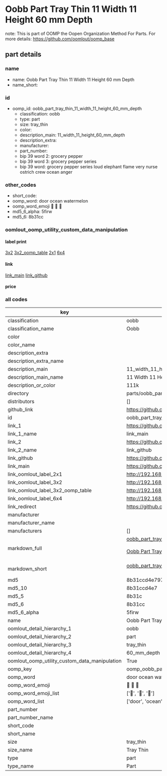 # Oobb Part Tray Thin 11 Width 11 Height 60 mm Depth  

note: This is part of OOMP the Oopen Organization Method For Parts. For more details: https://github.com/oomlout/oomp_base

##  part details
  







### name
* name: Oobb Part Tray Thin 11 Width 11 Height 60 mm Depth
* name_short: 
### id
* oomp_id: oobb_part_tray_thin_11_width_11_height_60_mm_depth
  * classification: oobb
  * type: part
  * size: tray_thin
  * color: 
  * description_main: 11_width_11_height_60_mm_depth
  * description_extra: 
  * manufacturer: 
  * part_number: 
  * bip 39 word 2: grocery pepper
  * bip 39 word 3: grocery pepper series
  * bip 39 word: grocery pepper series loud elephant flame very nurse ostrich crew ocean anger

### other_codes
* short_code: 
* oomp_word: door ocean watermelon
* oomp_word_emoji :door: :ocean: :watermelon:
* md5_6_alpha: 5firw
* md5_6: 8b31cc






### oomlout_oomp_utility_custom_data_manipulation
#### label print
[3x2](http://192.168.1.245:1112/?label=oomp%205firw)
[3x2_oomp_table](http://192.168.1.108:1112/?label=oomp%205firw)
[2x1](http://192.168.1.242:1112/?label=oomp%205firw)
[6x4](http://192.168.1.55:1112/?label=oomp%205firw)    

#### link

[link_main](https://github.com/oomlout/oomlout_oomp_version_1_messy/tree/main/parts/oobb_part_tray_thin_11_width_11_height_60_mm_depth) [link_github](https://github.com/oomlout/oomlout_oomp_version_1_messy/tree/main/parts/oobb_part_tray_thin_11_width_11_height_60_mm_depth)                             

#### price







### all codes 
| key | value |  
| --- | --- |  
| classification | oobb |  
| classification_name | Oobb |  
| color |  |  
| color_name |  |  
| description_extra |  |  
| description_extra_name |  |  
| description_main | 11_width_11_height_60_mm_depth |  
| description_main_name | 11 Width 11 Height 60 mm Depth |  
| description_or_color | 111k |  
| directory | parts/oobb_part_tray_thin_11_width_11_height_60_mm_depth |  
| distributors | [] |  
| github_link | https://github.com/oomlout/oomlout_oomp_part_src/tree/main/parts/oobb_part_tray_thin_11_width_11_height_60_mm_depth |  
| id | oobb_part_tray_thin_11_width_11_height_60_mm_depth |  
| link_1 | https://github.com/oomlout/oomlout_oomp_version_1_messy/tree/main/parts/oobb_part_tray_thin_11_width_11_height_60_mm_depth |  
| link_1_name | link_main |  
| link_2 | https://github.com/oomlout/oomlout_oomp_version_1_messy/tree/main/parts/oobb_part_tray_thin_11_width_11_height_60_mm_depth |  
| link_2_name | link_github |  
| link_github | https://github.com/oomlout/oomlout_oomp_version_1_messy/tree/main/parts/oobb_part_tray_thin_11_width_11_height_60_mm_depth |  
| link_main | https://github.com/oomlout/oomlout_oomp_version_1_messy/tree/main/parts/oobb_part_tray_thin_11_width_11_height_60_mm_depth |  
| link_oomlout_label_2x1 | http://192.168.1.242:1112/?label=oomp%205firw |  
| link_oomlout_label_3x2 | http://192.168.1.245:1112/?label=oomp%205firw |  
| link_oomlout_label_3x2_oomp_table | http://192.168.1.108:1112/?label=oomp%205firw |  
| link_oomlout_label_6x4 | http://192.168.1.55:1112/?label=oomp%205firw |  
| link_redirect | https://github.com/oomlout/oomlout_oomp_version_1_messy/tree/main/parts/oobb_part_tray_thin_11_width_11_height_60_mm_depth |  
| manufacturer |  |  
| manufacturer_name |  |  
| manufacturers | [] |  
| markdown_full | [oobb_part_tray_thin_11_width_11_height_60_mm_depth](none)<br>[](none)<br>[Oobb Part Tray Thin 11 Width 11 Height 60 Mm Depth](none)<br><br> |  
| markdown_short | [oobb_part_tray_thin_11_width_11_height_60_mm_depth](none)<br><br> |  
| md5 | 8b31ccd4e7979e5d6123e8438828bb36 |  
| md5_10 | 8b31ccd4e7 |  
| md5_5 | 8b31c |  
| md5_6 | 8b31cc |  
| md5_6_alpha | 5firw |  
| name | Oobb Part Tray Thin 11 Width 11 Height 60 mm Depth |  
| oomlout_detail_hierarchy_1 | oobb |  
| oomlout_detail_hierarchy_2 | part |  
| oomlout_detail_hierarchy_3 | tray_thin |  
| oomlout_detail_hierarchy_4 | 60_mm_depth |  
| oomlout_oomp_utility_custom_data_manipulation | True |  
| oomp_key | oomp_oobb_part_tray_thin_11_width_11_height_60_mm_depth |  
| oomp_word | door ocean watermelon |  
| oomp_word_emoji | :door: :ocean: :watermelon: |  
| oomp_word_emoji_list | [':door:', ':ocean:', ':watermelon:'] |  
| oomp_word_list | ['door', 'ocean', 'watermelon'] |  
| part_number |  |  
| part_number_name |  |  
| short_code |  |  
| short_name |  |  
| size | tray_thin |  
| size_name | Tray Thin |  
| type | part |  
| type_name | Part |  
